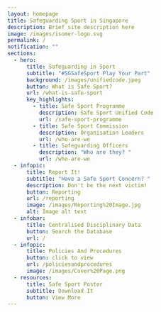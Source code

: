 ```yaml
---
layout: homepage
title: Safeguarding Sport in Singapore
description: Brief site description here
image: /images/isomer-logo.svg
permalink: /
notification: ""
sections:
  - hero:
      title: Safeguarding in Sport
      subtitle: "#SGSafeSport Play Your Part"
      background: /images/unifiedcode.jpeg
      button: What is Safe Sport?
      url: /what-is-safe-sport
      key_highlights:
        - title: Safe Sport Programme
          description: Safe Sport Unified Code
          url: /safe-sport-programme
        - title: Safe Sport Commission
          description: Organisation Leaders
          url: /who-are-we
        - title: Safeguarding Officers
          description: "Who are they? "
          url: /who-are-we
  - infopic:
      title: Report It!
      subtitle: "Have a Safe Sport Concern? "
      description: Don't be the next victim!
      button: Reporting
      url: /reporting
      image: /images/Reporting%20Image.jpg
      alt: Image alt text
  - infobar:
      title: Centralised Disciplinary Data
      button: Search the Database
      url: /
  - infopic:
      title: Policies And Procedures
      button: click to view
      url: /policiesandprocedures
      image: /images/Cover%20Page.png
  - resources:
      title: Safe Sport Poster
      subtitle: Download It
      button: View More
---
```

